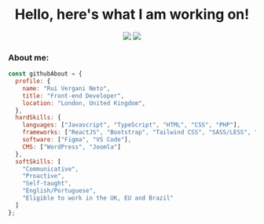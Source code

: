 <h1 align="center">
  Hello, here's what I am working on!
</h1>

<p align="center">   
  <a href="mailto:ruiverganineto@gmail.com" target="_blank"><img src="https://img.shields.io/badge/Gmail-D14836?style=for-the-badge&logo=gmail&logoColor=white"></a>
  <a href="https://www.linkedin.com/in/ruivergani" target="_blank"><img src="https://img.shields.io/badge/LinkedIn-0077B5?style=for-the-badge&logo=linkedin&logoColor=white"></a> 
</p>



### About me:

```javascript
const githubAbout = {
  profile: {
    name: "Rui Vergani Neto",
    title: "Front-end Developer",
    location: "London, United Kingdom",
  },
  hardSkills: {
    languages: ["Javascript", "TypeScript", "HTML", "CSS", "PHP"],
    frameworks: ["ReactJS", "Bootstrap", "Tailwind CSS", "SASS/LESS", "GULP", "BEM naming"],
    software: ["Figma", "VS Code"],
    CMS: ["WordPress", "Joomla"]
  },
  softSkills: [
    "Communicative",
    "Proactive",
    "Self-taught",
    "English/Portuguese",
    "Eligible to work in the UK, EU and Brazil"
  ]
};
```
